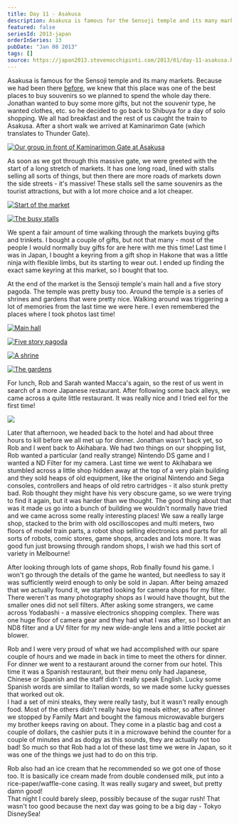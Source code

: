 ```yaml
---
title: Day 11 - Asakusa
description: Asakusa is famous for the Sensoji temple and its many markets. Because we had been there before , we knew that this place was one of the bes...
featured: false
seriesId: 2013-japan
orderInSeries: 13
pubDate: "Jan 08 2013"
tags: []
source: https://japan2013.stevenocchipinti.com/2013/01/day-11-asakusa.html
---
```


Asakusa is famous for the Sensoji temple and its many markets. Because we had been there [before](http://japan2010.stevenocchipinti.com/2009/12/day-2-asakusa.html), we knew that this place was one of the best places to buy souvenirs so we planned to spend the whole day there. Jonathan wanted to buy some more gifts, but not the souvenir type, he wanted clothes, etc. so he decided to go back to Shibuya for a day of solo shopping. We all had breakfast and the rest of us caught the train to Asakusa. After a short walk we arrived at Kaminarimon Gate (which translates to Thunder Gate).

[![Our group in front of Kaminarimon Gate at Asakusa](https://3.bp.blogspot.com/-7EJhbbvP2uE/UOww4I4tzpI/AAAAAAAAAsY/_qRlq7oibx4/s320/DSC_7068.JPG)](https://3.bp.blogspot.com/-7EJhbbvP2uE/UOww4I4tzpI/AAAAAAAAAsY/_qRlq7oibx4/s1600/DSC_7068.JPG)

As soon as we got through this massive gate, we were greeted with the start of a long stretch of markets. It has one long road, lined with stalls selling all sorts of things, but then there are more roads of markets down the side streets - it's massive! These stalls sell the same souvenirs as the tourist attractions, but with a lot more choice and a lot cheaper.

[![Start of the market](https://2.bp.blogspot.com/-OUzlI8TiIqk/UOwy85UuwHI/AAAAAAAAAs0/92RXK0R2Rkw/s320/DSC_7071.JPG)](https://2.bp.blogspot.com/-OUzlI8TiIqk/UOwy85UuwHI/AAAAAAAAAs0/92RXK0R2Rkw/s1600/DSC_7071.JPG)

[![The busy stalls](https://2.bp.blogspot.com/-Dtiw9Woyt1U/UOwzXXRzgRI/AAAAAAAAAs8/C6XiQPeAuZ0/s320/DSC_7082.JPG)](https://2.bp.blogspot.com/-Dtiw9Woyt1U/UOwzXXRzgRI/AAAAAAAAAs8/C6XiQPeAuZ0/s1600/DSC_7082.JPG)

We spent a fair amount of time walking through the markets buying gifts and trinkets. I bought a couple of gifts, but not that many - most of the people I would normally buy gifts for are here with me this time! Last time I was in Japan, I bought a keyring from a gift shop in Hakone that was a little ninja with flexible limbs, but its starting to wear out. I ended up finding the exact same keyring at this market, so I bought that too.

At the end of the market is the Sensoji temple's main hall and a five story pagoda. The temple was pretty busy too. Around the temple is a series of shrines and gardens that were pretty nice. Walking around was triggering a lot of memories from the last time we were here. I even remembered the places where I took photos last time!

[![Main hall](https://3.bp.blogspot.com/-xOh1oS-jUPs/UOw2xTnSosI/AAAAAAAAAt8/yYjuDFfqluE/s320/DSC_7101.JPG)](https://3.bp.blogspot.com/-xOh1oS-jUPs/UOw2xTnSosI/AAAAAAAAAt8/yYjuDFfqluE/s1600/DSC_7101.JPG)

[![Five story pagoda](https://1.bp.blogspot.com/-MuLm3q9O-Z8/UOw2mpPeo7I/AAAAAAAAAt0/n6oCdruQMds/s320/DSC_7096.JPG)](https://1.bp.blogspot.com/-MuLm3q9O-Z8/UOw2mpPeo7I/AAAAAAAAAt0/n6oCdruQMds/s1600/DSC_7096.JPG)

[![A shrine](https://3.bp.blogspot.com/-nsOAE8pISv0/UOw3E6bYfjI/AAAAAAAAAuM/eyp8dSjn0sk/s320/DSC_7134.JPG)](https://3.bp.blogspot.com/-nsOAE8pISv0/UOw3E6bYfjI/AAAAAAAAAuM/eyp8dSjn0sk/s1600/DSC_7134.JPG)

[![The gardens](https://4.bp.blogspot.com/-PKGDyCh-GLo/UOw24uNJeGI/AAAAAAAAAuE/ZHnRTF18GPA/s320/DSC_7116.JPG)](https://4.bp.blogspot.com/-PKGDyCh-GLo/UOw24uNJeGI/AAAAAAAAAuE/ZHnRTF18GPA/s1600/DSC_7116.JPG)

For lunch, Rob and Sarah wanted Macca's again, so the rest of us went in search of a more Japanese restaurant. After following some back alleys, we came across a quite little restaurant. It was really nice and I tried eel for the first time!

[![](https://1.bp.blogspot.com/-b4o-DfyH0hU/UOw1PLbVYpI/AAAAAAAAAtY/SxyN1y_8RyQ/s320/DSC_7189.JPG)](https://1.bp.blogspot.com/-b4o-DfyH0hU/UOw1PLbVYpI/AAAAAAAAAtY/SxyN1y_8RyQ/s1600/DSC_7189.JPG)

Later that afternoon, we headed back to the hotel and had about three hours to kill before we all met up for dinner. Jonathan wasn't back yet, so Rob and I went back to Akihabara. We had two things on our shopping list, Rob wanted a particular (and really strange) Nintendo DS game and I wanted a ND Filter for my camera. Last time we went to Akihabara we stumbled across a little shop hidden away at the top of a very plain building and they sold heaps of old equipment, like the original Nintendo and Sega consoles, controllers and heaps of old retro cartridges - it also stunk pretty bad. Rob thought they might have his very obscure game, so we were trying to find it again, but it was harder than we thought. The good thing about that was it made us go into a bunch of building we wouldn't normally have tried and we came across some really interesting places! We saw a really large shop, stacked to the brim with old oscilloscopes and multi meters, two floors of model train parts, a robot shop selling electronics and parts for all sorts of robots, comic stores, game shops, arcades and lots more. It was good fun just browsing through random shops, I wish we had this sort of variety in Melbourne!

After looking through lots of game shops, Rob finally found his game. I won't go through the details of the game he wanted, but needless to say it was sufficiently weird enough to only be sold in Japan. After being amazed that we actually found it, we started looking for camera shops for my filter. There weren't as many photography shops as I would have thought, but the smaller ones did not sell filters. After asking some strangers, we came across Yodabashi - a massive electronics shopping complex. There was one huge floor of camera gear and they had what I was after, so I bought an ND8 filter and a UV filter for my new wide-angle lens and a little pocket air blower.

Rob and I were very proud of what we had accomplished with our spare couple of hours and we made in back in time to meet the others for dinner. For dinner we went to a restaurant around the corner from our hotel. This time it was a Spanish restaurant, but their menu only had Japanese, Chinese or Spanish and the staff didn't really speak English. Lucky some Spanish words are similar to Italian words, so we made some lucky guesses that worked out ok.  
I had a set of mini steaks, they were really tasty, but it wasn't really enough food. Most of the others didn't really have big meals either, so after dinner we stopped by Family Mart and bought the famous microwavable burgers my brother keeps raving on about. They come in a plastic bag and cost a couple of dollars, the cashier puts it in a microwave behind the counter for a couple of minutes and as dodgy as this sounds, they are actually not too bad! So much so that Rob had a lot of these last time we were in Japan, so it was one of the things we just had to do on this trip.

Rob also had an ice cream that he recommended so we got one of those too. It is basically ice cream made from double condensed milk, put into a rice-paper/waffle-cone casing. It was really sugary and sweet, but pretty damn good!  
That night I could barely sleep, possibly because of the sugar rush! That wasn't too good because the next day was going to be a big day - Tokyo DisneySea!
